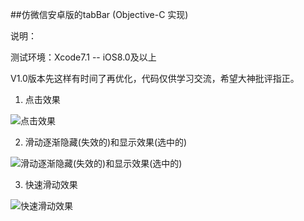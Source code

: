 ##仿微信安卓版的tabBar (Objective-C 实现)

说明：

  测试环境：Xcode7.1 -- iOS8.0及以上
  
  V1.0版本先这样有时间了再优化，代码仅供学习交流，希望大神批评指正。

1. 点击效果

![点击效果](http://7xnh5e.com1.z0.glb.clouddn.com/仿微信tabBar1.gif)

2. 滑动逐渐隐藏(失效的)和显示效果(选中的)

![滑动逐渐隐藏(失效的)和显示效果(选中的)](http://7xnh5e.com1.z0.glb.clouddn.com/仿微信tabBar2.gif)

3. 快速滑动效果

![快速滑动效果](http://7xnh5e.com1.z0.glb.clouddn.com/仿微信tabBar3.gif)
